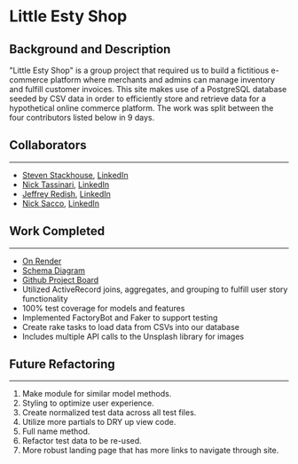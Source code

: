 # Little Esty Shop

## Background and Description

"Little Esty Shop" is a group project that required us to build a fictitious e-commerce platform where merchants and admins can manage inventory and fulfill customer invoices.
This site makes use of a PostgreSQL database seeded by CSV data in order to efficiently store and retrieve data for a hypothetical online commerce platform. The work was split between the four contributors listed below in 9 days.

## Collaborators
___
- [Steven Stackhouse](https://github.com/stackmm), [LinkedIn](https://www.linkedin.com/in/steven-stackhouse/)
- [Nick Tassinari](https://github.com/NickTassinari), [LinkedIn](https://www.linkedin.com/in/tassinarinicholas/)
- [Jeffrey Redish](https://github.com/Jredish11), [LinkedIn](https://www.linkedin.com/in/jredish/)
- [Nick Sacco](https://github.com/sicknacco), [LinkedIn](https://www.linkedin.com/in/nick-sacco-02208212a/)

## Work Completed
___
- [On Render](https://little-shop-7-qkg4.onrender.com/)
- [Schema Diagram](https://dbdiagram.io/d/6477a4dc722eb774942b1003)
- [Github Project Board](https://github.com/users/Jredish11/projects/6)
- Utilized ActiveRecord joins, aggregates, and grouping to fulfill user story functionality
- 100% test coverage for models and features
- Implemented FactoryBot and Faker to support testing
- Create rake tasks to load data from CSVs into our database
- Includes multiple API calls to the Unsplash library for images

## Future Refactoring
---
1. Make module for similar model methods.
1. Styling to optimize user experience.
1. Create normalized test data across all test files.
1. Utilize more partials to DRY up view code.
1. Full name method.
1. Refactor test data to be re-used.
1. More robust landing page that has more links to navigate through site.
